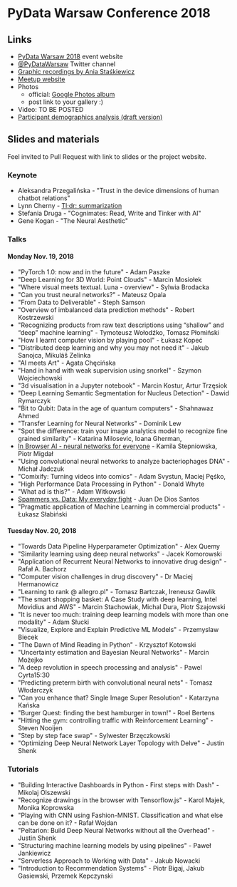 # PyData Warsaw Conference 2018

## Links

* [PyData Warsaw 2018](https://pydata.org/warsaw2018/) event website
* [@PyDataWarsaw](https://twitter.com/pydatawarsaw) Twitter channel
* [Graphic recordings by Ania Staśkiewicz](https://github.com/PyDataPoland/PyData-Warsaw-Conference-2018/tree/master/Graphic%20recordings%20by%20Ania%20Staskiewicz)
* [Meetup website](https://www.meetup.com/Pydata-Warsaw)
* Photos
  - official: [Google Photos album](https://photos.app.goo.gl/k3r9rd5QiL8p4o9HA)
  - post link to your gallery :)
* Video: TO BE POSTED
* [Participant demographics analysis (draft version)](https://github.com/stared/random_data_explorations/blob/master/201811_pydatawaw2018/analysis.ipynb)

## Slides and materials

Feel invited to Pull Request with link to slides or the project website.

### Keynote

* Aleksandra Przegalińska - "Trust in the device dimensions of human chatbot relations"
* Lynn Cherny - [Tl;dr: summarization](https://ghostweather.slides.com/lynncherny/tl-dr-summarization)
* Stefania Druga - "Cognimates: Read, Write and Tinker with AI"
* Gene Kogan - "The Neural Aesthetic"

### Talks

####  Monday Nov. 19, 2018

* "PyTorch 1.0: now and in the future" - Adam Paszke
* "Deep Learning for 3D World: Point Clouds" - Marcin Mosiołek
* "Where visual meets textual. Luna - overview" - Sylwia Brodacka
* "Can you trust neural networks?" - Mateusz Opala
* "From Data to Deliverable" - Steph Samson
* "Overview of imbalanced data prediction methods" - Robert Kostrzewski
* "Recognizing products from raw text descriptions using “shallow” and “deep” machine learning" - Tymoteusz Wołodźko, Tomasz Płomiński
* "How I learnt computer vision by playing pool" - Łukasz Kopeć
* "Distributed deep learning and why you may not need it" - Jakub Sanojca, Mikuláš Zelinka	
* "AI meets Art" - Agata Chęcińska
* "Hand in hand with weak supervision using snorkel" - Szymon Wojciechowski
* "3d visualisation in a Jupyter notebook" - Marcin Kostur, Artur Trzęsiok
* "Deep Learning Semantic Segmentation for Nucleus Detection" - Dawid Rymarczyk
* "Bit to Qubit: Data in the age of quantum computers" - Shahnawaz Ahmed
* "Transfer Learning for Neural Networks" - Dominik Lew
* "Spot the difference: train your image analytics model to recognize fine grained similarity" - Katarina Milosevic, Ioana Gherman, 
* [In Browser AI - neural networks for everyone](https://www.dropbox.com/s/djht30ujl39w5sj/20181119_inbrowserai%20pydata%20warsaw.pdf?dl=0) - Kamila Stepniowska, Piotr Migdał
* "Using convolutional neural networks to analyze bacteriophages DNA" - Michał Jadczuk
* "Comixify: Turning videos into comics" - Adam Svystun, Maciej Pęśko,
* "High Performance Data Processing in Python" - Donald Whyte
* "What ad is this?" - Adam Witkowski
* [Spammers vs. Data: My everyday fight](https://drive.google.com/file/d/16XXvLtucyqQpMqQ7OPc0T3XHMMXSbpvN/view) - Juan De Dios Santos
* "Pragmatic application of Machine Learning in commercial products" - Łukasz Słabiński


#### Tuesday Nov. 20, 2018

* "Towards Data Pipeline Hyperparameter Optimization" - Alex Quemy
* "Similarity learning using deep neural networks" - Jacek Komorowski
* "Application of Recurrent Neural Networks to innovative drug design" - Rafał A. Bachorz
* "Computer vision challenges in drug discovery" - Dr Maciej Hermanowicz
* "Learning to rank @ allegro.pl" - Tomasz Bartczak, Ireneusz Gawlik
* "The smart shopping basket: A Case Study with deep learning, Intel Movidius and AWS" - Marcin Stachowiak, Michal Dura, Piotr Szajowski
* "It is never too much: training deep learning models with more than one modality" - Adam Słucki
* "Visualize, Explore and Explain Predictive ML Models" - Przemyslaw Biecek
* "The Dawn of Mind Reading in Python" - Krzysztof Kotowski	
* "Uncertainty estimation and Bayesian Neural Networks" - Marcin Możejko
* "A deep revolution in speech processing and analysis" - Pawel Cyrta15:30	
* "Predicting preterm birth with convolutional neural nets" - Tomasz Włodarczyk
* "Can you enhance that? Single Image Super Resolution" - Katarzyna Kańska
* "Burger Quest: finding the best hamburger in town!" - Roel Bertens
* "Hitting the gym: controlling traffic with Reinforcement Learning" - Steven Nooijen
* "Step by step face swap" - Sylwester Brzęczkowski
* "Optimizing Deep Neural Network Layer Topology with Delve" - Justin Shenk

### Tutorials

* "Building Interactive Dashboards in Python - First steps with Dash" - Mikolaj Olszewski	
* "Recognize drawings in the browser with Tensorflow.js" - Karol Majek, Monika Koprowska	
* "Playing with CNN using Fashion-MNIST. Classification and what else can be done on it? - Rafał Wojdan	
* "Peltarion: Build Deep Neural Networks without all the Overhead" - Justin Shenk	
* "Structuring machine learning models by using pipelines" - Paweł Jankiewicz	
* "Serverless Approach to Working with Data" - Jakub Nowacki	
* "Introduction to Recommendation Systems" - Piotr Bigaj, Jakub Gasiewski, Przemek Kepczynski
